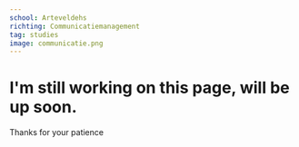 ```yaml
---
school: Arteveldehs
richting: Communicatiemanagement 
tag: studies
image: communicatie.png
---
```


# I'm still working on this page, will be up soon.
Thanks for your patience 